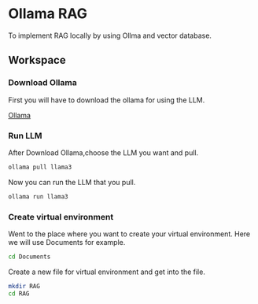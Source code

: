 # Ollama RAG
To implement RAG locally by using Ollma and vector database.

## Workspace

### Download Ollama

First you will have to download the ollama for using the LLM.

[Ollama](https://ollama.com/download) 
 
### Run LLM

After Download Ollama,choose the LLM you want and pull.

```bash
ollama pull llama3
```

Now you can run the LLM that you pull.
```bash
ollama run llama3
```
### Create virtual environment

Went to the place where you want to create your virtual environment.
Here we will use Documents for example.
```bash 
cd Documents
```

Create a new file for virtual environment and get into the file.
```bash
mkdir RAG
cd RAG
```

